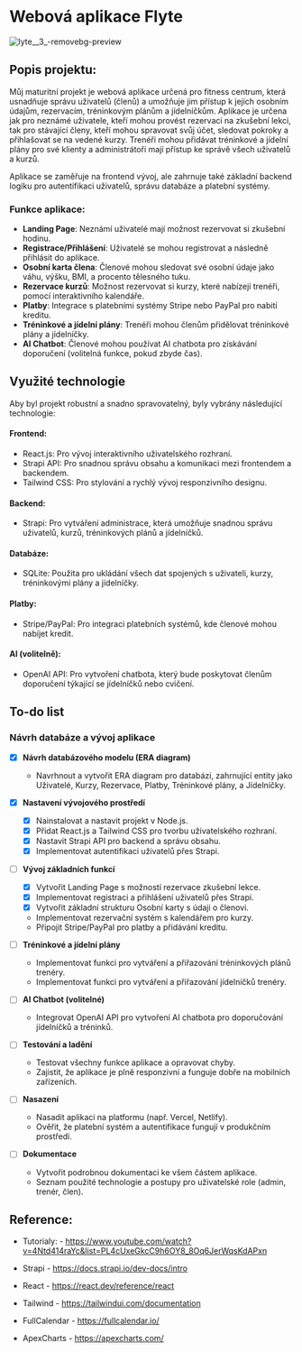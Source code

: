 # Webová aplikace Flyte

![lyte__3_-removebg-preview](https://github.com/user-attachments/assets/87eb6fb5-6510-4b09-b192-260e14ce8932)

## Popis projektu:

Můj maturitní projekt je webová aplikace určená pro fitness centrum, která usnadňuje správu uživatelů (členů) a umožňuje jim přístup k jejich osobním údajům, rezervacím, tréninkovým plánům a jídelníčkům. Aplikace je určena jak pro neznámé uživatele, kteří mohou provést rezervaci na zkušební lekci, tak pro stávající členy, kteří mohou spravovat svůj účet, sledovat pokroky a přihlašovat se na vedené kurzy. Trenéři mohou přidávat tréninkové a jídelní plány pro své klienty a administrátoři mají přístup ke správě všech uživatelů a kurzů.

Aplikace se zaměřuje na frontend vývoj, ale zahrnuje také základní backend logiku pro autentifikaci uživatelů, správu databáze a platební systémy.

### Funkce aplikace:
- **Landing Page**: Neznámí uživatelé mají možnost rezervovat si zkušební hodinu.
- **Registrace/Přihlášení**: Uživatelé se mohou registrovat a následně přihlásit do aplikace.
- **Osobní karta člena**: Členové mohou sledovat své osobní údaje jako váhu, výšku, BMI, a procento tělesného tuku.
- **Rezervace kurzů**: Možnost rezervovat si kurzy, které nabízejí trenéři, pomocí interaktivního kalendáře.
- **Platby**: Integrace s platebními systémy Stripe nebo PayPal pro nabití kreditu.
- **Tréninkové a jídelní plány**: Trenéři mohou členům přidělovat tréninkové plány a jídelníčky.
- **AI Chatbot**: Členové mohou používat AI chatbota pro získávání doporučení (volitelná funkce, pokud zbyde čas).

## Využité technologie

Aby byl projekt robustní a snadno spravovatelný, byly vybrány následující technologie:

#### Frontend:

- React.js: Pro vývoj interaktivního uživatelského rozhraní.
- Strapi API: Pro snadnou správu obsahu a komunikaci mezi frontendem a backendem.
- Tailwind CSS: Pro stylování a rychlý vývoj responzivního designu.

#### Backend:

- Strapi: Pro vytváření administrace, která umožňuje snadnou správu uživatelů, kurzů, tréninkových plánů a jídelníčků.

#### Databáze:

- SQLite: Použita pro ukládání všech dat spojených s uživateli, kurzy, tréninkovými plány a jídelníčky.

#### Platby:

- Stripe/PayPal: Pro integraci platebních systémů, kde členové mohou nabíjet kredit.

#### AI (volitelně):

- OpenAI API: Pro vytvoření chatbota, který bude poskytovat členům doporučení týkající se jídelníčků nebo cvičení.

## To-do list

### Návrh databáze a vývoj aplikace

- [x] **Návrh databázového modelu (ERA diagram)**
  - Navrhnout a vytvořit ERA diagram pro databázi, zahrnující entity jako Uživatelé, Kurzy, Rezervace, Platby, Tréninkové plány, a Jídelníčky.

- [x] **Nastavení vývojového prostředí**
  - [x] Nainstalovat a nastavit projekt v Node.js.
  - [x] Přidat React.js a Tailwind CSS pro tvorbu uživatelského rozhraní.
  - [x] Nastavit Strapi API pro backend a správu obsahu.
  - [x] Implementovat autentifikaci uživatelů přes Strapi.

- [ ] **Vývoj základních funkcí**
  - [x] Vytvořit Landing Page s možností rezervace zkušební lekce.
  - [x] Implementovat registraci a přihlášení uživatelů přes Strapi.
  - [x] Vytvořit základní strukturu Osobní karty s údaji o členovi.
  - Implementovat rezervační systém s kalendářem pro kurzy.
  - Připojit Stripe/PayPal pro platby a přidávání kreditu.

- [ ] **Tréninkové a jídelní plány**
  - Implementovat funkci pro vytváření a přiřazování tréninkových plánů trenéry.
  - Implementovat funkci pro vytváření a přiřazování jídelníčků trenéry.

- [ ] **AI Chatbot (volitelné)**
  - Integrovat OpenAI API pro vytvoření AI chatbota pro doporučování jídelníčků a tréninků.

- [ ] **Testování a ladění**
  - Testovat všechny funkce aplikace a opravovat chyby.
  - Zajistit, že aplikace je plně responzivní a funguje dobře na mobilních zařízeních.

- [ ] **Nasazení**
  - Nasadit aplikaci na platformu (např. Vercel, Netlify).
  - Ověřit, že platební systém a autentifikace fungují v produkčním prostředí.

- [ ] **Dokumentace**
  - Vytvořit podrobnou dokumentaci ke všem částem aplikace.
  - Seznam použité technologie a postupy pro uživatelské role (admin, trenér, člen).

##  Reference: 
  - Tutorialy:
        - https://www.youtube.com/watch?v=4Ntd414raYc&list=PL4cUxeGkcC9h6OY8_8Oq6JerWqsKdAPxn

  - Strapi - https://docs.strapi.io/dev-docs/intro
  - React - https://react.dev/reference/react
  - Tailwind - https://tailwindui.com/documentation
  - FullCalendar - https://fullcalendar.io/
  - ApexCharts - https://apexcharts.com/